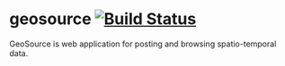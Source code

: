 # geosource [![Build Status](https://travis-ci.org/joshheinrichs/geosource.svg?branch=master)](https://travis-ci.org/joshheinrichs/geosource)

GeoSource is web application for posting and browsing spatio-temporal data.
